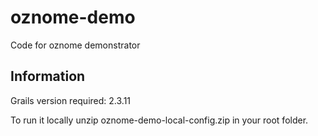 oznome-demo
=========

Code for oznome demonstrator

## Information

Grails version required: 2.3.11

To run it locally unzip oznome-demo-local-config.zip in your root folder.



